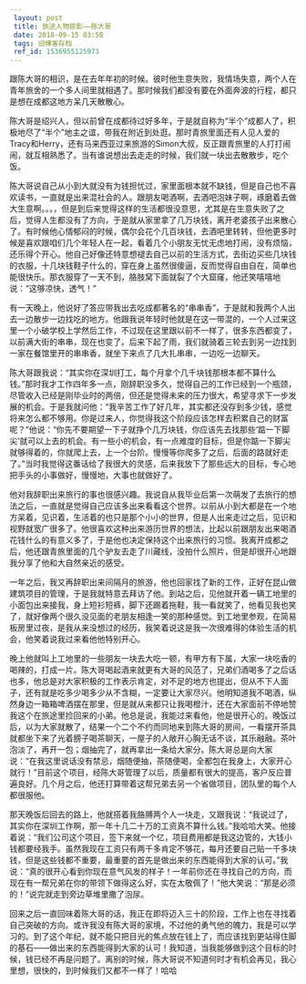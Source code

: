 ```yaml
---
 layout: post
 title: 旅途人物掠影——陈大哥
 date: 2018-09-15 03:58
 tags: 旧博客存档
 ref_id: 1536955125973
---
```

跟陈大哥的相识，是在去年年初的时候。彼时他生意失败，我情场失意，两个人在青年旅舍的一个多人间里就相遇了。那时候我们都没有要在外面奔波的行程，都只是想在成都这地方呆几天散散心。

陈大哥是绍兴人，但以前曾在成都待过好多年，于是就自称为“半个”成都人了，积极地尽了“半个”地主之谊，带我在附近到处逛。那时青旅里面还有人见人爱的Tracy和Herry，还有马来西亚过来旅游的Simon大叔，反正跟青旅里的人打打闹闹，就互相熟悉了。当有谁说想出去走走的时候，我们就一块出去散散步，吃个饭。

陈大哥说自己从小到大就没有为钱担忧过，家里面根本就不缺钱，但是自己也不喜欢读书，一直就是出来混社会的人。跟朋友喝酒啊，去酒吧泡妹子啊，琢磨着去做大生意啊。。。，但是到后来觉得这样的生活都很没意思，尤其是在生意失败了之后，觉得人生都没有了方向，于是就从家里拿了几万块钱，离开老婆孩子出来散心了。有时候他心情郁闷的时候，偶尔会花个几百块钱，去酒吧里转转，但他更多时候是喜欢跟咱们几个年轻人在一起，看着几个小朋友无忧无虑地打闹，没有烦恼，还乐得个开心。他自己好像还特意想褪去自己以前的生活方式，去街边买些几块钱的衣服，十几块钱鞋子什么的，穿在身上虽然很傻逼，反而觉得自由自在，简单也能很快乐。那衣服穿了一天不到，胳肢窝下面就裂了个大窟窿，他还笑嘻嘻地说：“这够凉快，透气！”

有一天晚上，他说好了答应带我出去吃成都著名的“串串香”，于是就和我两个人出去一边散步一边找吃的地方。他跟我说年轻时他就是在这一带混的，一个人过来这里一个小破学校上学然后工作，不过现在这里跟以前不一样了，很多东西都变了，以前满大街的串串，现在也变了。后来下起了雨，我们就骑着三轮去到另一边找到一家在餐馆里开的串串香，就坐下来点了几大扎串串，一边吃一边聊天。

陈大哥跟我说：“其实你在深圳打工，每个月拿个几千块钱那根本都不算什么钱。”那时我才工作四年多一点，刚辞职没多久，觉得自己的工作已经到一个瓶颈，尽管收入已经是刚毕业时的两倍，但还是觉得未来的压力很大，希望寻求下一步发展的机会。于是我就问他：“我辛苦工作了好几年，其实都还没存到多少钱，感觉将来怎么都不够用。你是过来人，你觉得我这个阶段应该怎样去积累自己的财富呢？”他说：“你先不要期望一下子就挣个几万块钱，你应该先去找那些‘踮一下脚尖’就可以上去的机会。有一些小的机会，有一点难度的目标，但是你踮一下脚尖就够得着的，你就爬上去，上一个台阶。慢慢等你爬多了之后，后面的路就好走了。”当时我觉得这番话给了我很大的灵感，后来我放下了那些远大的目标，专心地把手头的小事做好，慢慢地，大事也就做好了。

他对我辞职出来旅行的事也很感兴趣。我说自从我毕业后第一次萌发了去旅行的想法之后，一直就是觉得自己应该多出来看看这个世界。以前从小到大都是在一个地方呆着，见识着，生活着的也只是那个小小的世界，但是人出来走过之后，见识和视野就宽广很多了。他很喜欢这种出来游历世界的想法，比起以前跟朋友出来喝酒花钱什么的有意义多了，于是他也决定保持这个出来旅行的习惯。我离开成都之后，他还跟青旅里面的几个驴友去走了川藏线，没拍什么照片，但是却很开心地跟我分享了他和大自然亲近的感受。



一年之后，我又再辞职出来间隔月的旅游，他也回家找了新的工作，正好在昆山做建筑项目的管理，于是我就特意去拜访了他。到站之后，见他就开着一辆工地里的小面包出来接我，身上短衫短裤，脚下还踢着拖鞋，我一看就笑了，他看见我也笑了，就好像两个很久没见面的老朋友相逢一笑的那种感觉。到工地里参观，在简易板房里过夜，是我从来没想过的经历，我笑着说这是我一次很难得的体验生活的机会，他笑着说我过来看他他特别开心。

晚上他就叫上工地里的一些朋友一块去大吃一顿，有甲方有下属，大家一块吃香的喝辣的，打成一片。陈大哥喝起酒来就更有大哥的风范了，兄弟们酒喝多了之后话也多，他总是对大家积极的工作表示肯定，对不足的地方也提出，但从不下人面子，还有就是吃多少喝多少从不含糊，一定要让大家尽兴。他明知道我不喝酒，纵然身边一箱箱啤酒摆在那里，但是就从来都只让我喝橙汁，还在大家面前不停地赞我这个在旅途里捡回来的小弟。他总是说，我能过来看他，他是很开心的。晚饭过后，以为大家就散了，结果一个二个不约而同地来到陈大哥的房间，一看摆开茶具就都坐下来了光着膀子喝茶聊天，一屋子的人敞开心胸无话不谈，其乐融融。茶叶泡淡了，再开一包；烟抽完了，就再拿出一条给大家分。陈大哥总是向大家说：“在我这里说话没有禁忌，烟随便抽，茶随便喝，全都包在我身上，大家开心就行！”目前这个项目，经陈大哥管理了以后，质量都有很大的提高，客户反应普遍良好。几个月之后，他还打算带着这帮兄弟去另一个省做项目，团队里的每个人都很服他。

那天晚饭后回去的路上，他就搭着我胳膊两个人一块走，又跟我说：“我说过了，其实你在深圳工作啊，那一年十几二十万的工资真不算什么钱。”我哈哈大笑。他接着说：“我们公司这个项目，签下来就一个亿，项目费用都是我这边管的，大钱小钱都要经我手。虽然我现在工资只有两千多肯定不够花，每月还要自己贴一千多块钱，但是这些钱都不重要，最重要的首先是做出来的东西能得到大家的认可。”我说：“真的很开心看到你现在意气风发的样子！一年前你还在寻找自己的方向，而现在有一帮兄弟在你的带领下做得这么好，实在太敬佩了！”他大笑说：“那是必须的！”说完就走到旁边草堆里撒了泡尿。



回来之后一直回味着陈大哥的话，我正在即将迈入三十的阶段，工作上也在寻找着自己突破的方向。或许我没有陈大哥的家境，不过他的勇气他的魄力，我是可以学习的。到了这个年纪，就不能只把目光的焦点放在钱上了，而应该找到更站得住脚的基石——做出来的东西能得到大家的认可！我知道，当我能够做到这个目标的时候，钱已经不再是问题了。离别的时候，陈大哥说不知道何时才有机会再见，我心里想，很快的，到时候我们又都不一样了！哈哈

